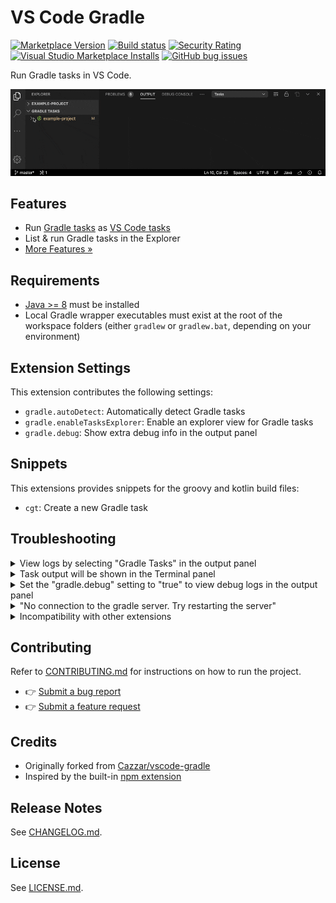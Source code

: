 # VS Code Gradle

[![Marketplace Version](https://vsmarketplacebadge.apphb.com/version-short/richardwillis.vscode-gradle.svg)](https://marketplace.visualstudio.com/items?itemName=richardwillis.vscode-gradle)
[![Build status](https://img.shields.io/github/workflow/status/badsyntax/vscode-gradle/Build)](https://github.com/badsyntax/vscode-gradle/actions?query=workflow%3ABuild)
[![Security Rating](https://sonarcloud.io/api/project_badges/measure?project=badsyntax_vscode-gradle&metric=security_rating)](https://sonarcloud.io/dashboard?id=badsyntax_vscode-gradle)
[![Visual Studio Marketplace Installs](https://img.shields.io/visual-studio-marketplace/i/richardwillis.vscode-gradle)](https://marketplace.visualstudio.com/items?itemName=richardwillis.vscode-gradle)
[![GitHub bug issues](https://img.shields.io/github/issues/badsyntax/vscode-gradle/bug?label=bug%20reports)](https://github.com/badsyntax/vscode-gradle/issues?q=is%3Aissue+is%3Aopen+label%3Abug)

Run Gradle tasks in VS Code.

![Screencat](images/screencast.gif)

## Features

- Run [Gradle tasks](https://gradle.org/) as [VS Code tasks](https://code.visualstudio.com/docs/editor/tasks)
- List & run Gradle tasks in the Explorer
- [More Features »](./FEATURES.md)

## Requirements

- [Java >= 8](https://adoptopenjdk.net/) must be installed
- Local Gradle wrapper executables must exist at the root of the workspace folders (either `gradlew` or `gradlew.bat`, depending on your environment)

## Extension Settings

This extension contributes the following settings:

- `gradle.autoDetect`: Automatically detect Gradle tasks
- `gradle.enableTasksExplorer`: Enable an explorer view for Gradle tasks
- `gradle.debug`: Show extra debug info in the output panel

## Snippets

This extensions provides snippets for the groovy and kotlin build files:

- `cgt`: Create a new Gradle task

## Troubleshooting

<details><summary>View logs by selecting "Gradle Tasks" in the output panel</summary>

<img src="./images/output.png" width="600" />

</details>

<details><summary>Task output will be shown in the Terminal panel</summary>

<img src="./images/terminal.png" width="600" />

</details>

<details><summary>Set the "gradle.debug" setting to "true" to view debug logs in the output panel</summary>

<img src="./images/debug-output.png" width="600" />

</details>

<details><summary>"No connection to the gradle server. Try restarting the server"</summary>

<img src="./images/no-connection.png" width="500" />

This error means the gradle task server has stopped, or there was an error starting it. Click on "Restart Server" to restart it.

If you continue to get this error, view the task error messages by selecting "Gradle Tasks Server" in the Terminal panel.

The task server is started using a [shell script](https://gist.github.com/badsyntax/d71d38b1700325f31c19912ac3428042) generated by [CreateStartScripts](https://docs.gradle.org/current/dsl/org.gradle.jvm.application.tasks.CreateStartScripts.html). The script uses `#!/usr/bin/env sh` and is as portable as the gradle wrapper script. If there are any problems executing the start script then it's likely an issue either with your `$PATH`, or java was not installed.

### PATH problems

The following error demonstrates a typical issue with your `$PATH`:

```shell
env: sh: No such file or directory
The terminal process terminated with exit code: 127
```

Use the following task to debug your shell environment within vscode:

```json
{
  "version": "2.0.0",
  "tasks": [
    {
      "label": "Print task shell info",
      "type": "shell",
      "command": "echo \"Path: $PATH \nShell: $SHELL\"",
      "problemMatcher": []
    }
  ]
}
```

#### Fixing your `$PATH`

Check your dotfiles (eg `~/.bashrc`, `~/.bash_profile`, `~/.zshrc`) and fix any broken `PATH` exports, or override the `PATH` env var by setting `terminal.integrated.env` in your vscode settings, for example:

```json
"terminal.integrated.env.osx": {
  "PATH": "/put/your:/paths/here",
}
```

### Java path problems

You might see an error like:

```shell
ERROR: JAVA_HOME is not set and no 'java' command could be found in your PATH.
```

The start script [should find](https://gist.github.com/badsyntax/d71d38b1700325f31c19912ac3428042#file-gradle-tasks-server-sh-L85-L105) the path to Java in the usual locations. If you get this error it suggests an issues with your `$PATH` or you simply haven't installed Java. Run the gradle wrapper script (eg `./gradlew tasks`) to debug further.

</details>

<details><summary>Incompatibility with other extensions</summary>

This extension is incompatible with the following extensions:

- [spmeesseman.vscode-taskexplorer](https://marketplace.visualstudio.com/items?itemName=spmeesseman.vscode-taskexplorer)

The reason for the incompatibility is due to the extensions providing the same tasks types (`gradle`) with different task definitions.

</details>

## Contributing

Refer to [CONTRIBUTING.md](./CONTRIBUTING.md) for instructions on how to run the project.

- 👉 [Submit a bug report](https://github.com/badsyntax/vscode-gradle/issues/new?assignees=badsyntax&labels=bug&template=bug_report.md&title=)
- 👉 [Submit a feature request](https://github.com/badsyntax/vscode-gradle/issues/new?assignees=badsyntax&labels=enhancement&template=feature_request.md&title=)

## Credits

- Originally forked from [Cazzar/vscode-gradle](https://github.com/Cazzar/vscode-gradle)
- Inspired by the built-in [npm extension](https://github.com/microsoft/vscode/tree/master/extensions/npm)

## Release Notes

See [CHANGELOG.md](./CHANGELOG.md).

## License

See [LICENSE.md](./LICENSE.md).
